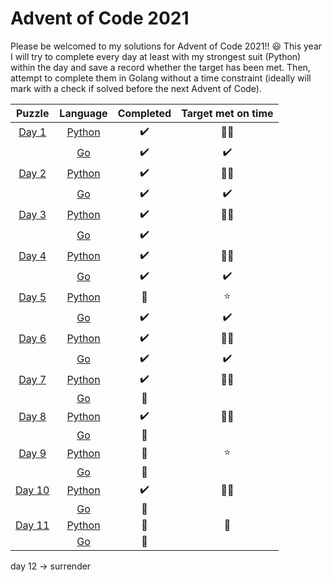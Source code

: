 # Advent of Code 2021 

Please be welcomed to my solutions for Advent of Code 2021!! :smiley:
This year I will try to complete every day at least with my strongest suit (Python) within the day and save a record whether the target has been met. Then, attempt to complete them in Golang without a time constraint (ideally will mark with a check if solved before the next Advent of Code). 

| Puzzle | Language |     Completed    | Target met on time |
|:------:|:--------:|:----------------:|:----------:|
| [Day 1](./day_1)  |  [Python](./day_1/day_1.py)  |:heavy_check_mark:|:star2::star2:|
|        |    [Go](./day_1/day_1.go)    |:heavy_check_mark:|:heavy_check_mark:| 
| [Day 2](./day_2)  |  [Python](./day_2/day_2.py)  |:heavy_check_mark:|:star2::star2:|
|        |    [Go](./day_2/day_2.go)    |:heavy_check_mark:|:heavy_check_mark:|
| [Day 3](./day_3)  |  [Python](./day_3/day_3.py)  |:heavy_check_mark:|:star2::star2:|
|        |    [Go](./day_3/day_3.go)    | :heavy_check_mark:  ||
| [Day 4](./day_4)  |  [Python](./day_4/day_4.py)  |:heavy_check_mark:|:star2::star2:|
|        |    [Go](./day_4/day_4.go)    | :heavy_check_mark:  |:heavy_check_mark:|
| [Day 5](./day_5)  |  [Python](./day_5/day_5.py)  |:woozy_face:|:star:|
|        |    [Go](./day_5/day_5.go)    | :heavy_check_mark:  | :heavy_check_mark: |
| [Day 6](./day_6)  |  [Python](./day_6/day_6.py)  |:heavy_check_mark:|:star2::star2:|
|        |    [Go](./day_6/day_6.go)    | :heavy_check_mark: | :heavy_check_mark: |
| [Day 7](./day_7)  |  [Python](./day_7/day_7.py)  |:heavy_check_mark:|:star2::star2:|
|        |    [Go]()    | :woozy_face:  ||
| [Day 8](./day_8)  |  [Python](./day_8/day_8.py)  |:heavy_check_mark:|:star2::star2:|
|        |    [Go]()    | :woozy_face:  ||
| [Day 9](./day_9)  |  [Python](./day_9/day_9.py)  |:woozy_face:|:star:|
|        |    [Go]()    | :woozy_face:  ||
| [Day 10](./day_10)  |  [Python](./day_10/day_10.py)  |:heavy_check_mark:|:star2::star2:|
|        |    [Go]()    | :woozy_face:  ||
| [Day 11](./day_11)  |  [Python](./day_10/day_11.py)  |:woozy_face:|:woozy_face:|
|        |    [Go]()    | :woozy_face:  ||

day 12 -> surrender
